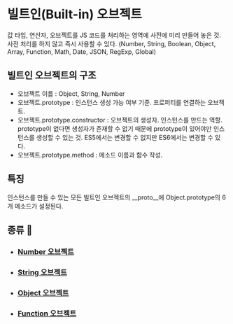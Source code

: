 # 빌트인(Built-in) 오브젝트

값 타입, 연산자, 오브젝트를 JS 코드를 처리하는 영역에 사전에 미리 만들어 놓은 것. 사전 처리를 하지 않고 즉시 사용할 수 있다. (Number, String, Boolean, Object, Array, Function, Math, Date, JSON, RegExp, Global)

## 빌트인 오브젝트의 구조

- 오브젝트 이름 : Object, String, Number
- 오브젝트.prototype : 인스턴스 생성 가능 여부 기준. 프로퍼티를 연결하는 오브젝트.
- 오브젝트.prototype.constructor : 오브젝트의 생성자. 인스턴스를 만드는 역할. prototype이 없다면 생성자가 존재할 수 없기 때문에 prototype이 있어야만 인스턴스를 생성할 수 있는 것. ES5에서는 변경할 수 없지만 ES6에서는 변경할 수 있다.
- 오브젝트.prototype.method : 메소드 이름과 함수 작성.

## 특징

인스턴스를 만들 수 있는 모든 빌트인 오브젝트의 __proto__에 Object.prototype의 6개 메소드가 설정된다.

## 종류 🔗

- ### [Number 오브젝트](https://github.com/josubin47/TIL/blob/main/JavaScript/%EA%B8%B0%EC%B4%88%20%EB%8B%A4%EC%A7%80%EA%B8%B0/Number%20object.md)

- ### [String 오브젝트](https://github.com/josubin47/TIL/blob/main/JavaScript/%EA%B8%B0%EC%B4%88%20%EB%8B%A4%EC%A7%80%EA%B8%B0/String%20object.md)

- ### [Object 오브젝트](https://github.com/josubin47/TIL/blob/main/JavaScript/%EA%B8%B0%EC%B4%88%20%EB%8B%A4%EC%A7%80%EA%B8%B0/Object%20%EC%98%A4%EB%B8%8C%EC%A0%9D%ED%8A%B8.md)

- ### [Function 오브젝트](https://github.com/josubin47/TIL/blob/main/JavaScript/%EA%B8%B0%EC%B4%88%20%EB%8B%A4%EC%A7%80%EA%B8%B0/Function%20%EC%98%A4%EB%B8%8C%EC%A0%9D%ED%8A%B8.md)
